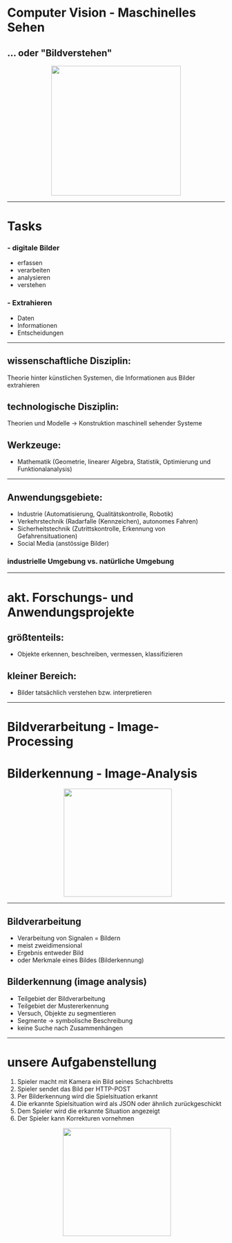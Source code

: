 # Computer Vision - Maschinelles Sehen

## ... oder "Bildverstehen"


<p align="center">
  <img align="center" width="300" src="./images/bild1.jpg">
</p>

---

# Tasks

### - digitale Bilder

 - erfassen
 - verarbeiten
 - analysieren
 - verstehen

### - Extrahieren

 - Daten
 - Informationen
 - Entscheidungen

---

## wissenschaftliche Disziplin:

Theorie hinter künstlichen Systemen, die Informationen aus Bilder extrahieren

## technologische Disziplin:

Theorien und Modelle -> Konstruktion maschinell sehender Systeme

## Werkzeuge:

- Mathematik (Geometrie, linearer Algebra, Statistik, Optimierung und Funktionalanalysis)

---

## Anwendungsgebiete:

- Industrie (Automatisierung, Qualitätskontrolle, Robotik)
- Verkehrstechnik (Radarfalle (Kennzeichen), autonomes Fahren)
- Sicherheitstechnik (Zutrittskontrolle, Erkennung von Gefahrensituationen)
- Social Media (anstössige Bilder)

### industrielle Umgebung vs. natürliche Umgebung

---

# akt. Forschungs- und Anwendungsprojekte 

## größtenteils: 
- Objekte erkennen, beschreiben, vermessen, klassifizieren

## kleiner Bereich:
- Bilder tatsächlich verstehen bzw. interpretieren

---

# Bildverarbeitung - Image-Processing

# Bilderkennung - Image-Analysis

<p align="center">  
  <img align="center" width="250" height="250" src="./images/titelbild.jpg">
</p>

---

## Bildverarbeitung

- Verarbeitung von Signalen = Bildern
- meist zweidimensional
- Ergebnis entweder Bild
- oder Merkmale eines Bildes (Bilderkennung)

## Bilderkennung (image analysis)

- Teilgebiet der Bildverarbeitung
- Teilgebiet der Mustererkennung
- Versuch, Objekte zu segmentieren
- Segmente -> symbolische Beschreibung
- keine Suche nach Zusammenhängen

---

# unsere Aufgabenstellung

1. Spieler macht mit Kamera ein Bild seines Schachbretts
2. Spieler sendet das Bild per HTTP-POST
3. Per Bilderkennung wird die Spielsituation erkannt
4. Die erkannte Spielsituation wird als JSON oder ähnlich zurückgeschickt
5. Dem Spieler wird die erkannte Situation angezeigt
6. Der Spieler kann Korrekturen vornehmen

<p align="center">
  <img align="center" width="250" height="250" src="./images/schachnotation.png">
</p>

